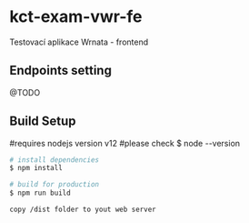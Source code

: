 # kct-exam-vwr-fe
Testovací aplikace Wrnata - frontend

## Endpoints setting
@TODO

## Build Setup
#requires nodejs version v12
#please check $ node --version

``` bash
# install dependencies
$ npm install

# build for production
$ npm run build

copy /dist folder to yout web server

```
